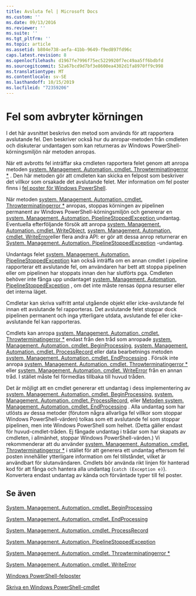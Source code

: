 ```yaml
---
title: Avsluta fel | Microsoft Docs
ms.custom: ''
ms.date: 09/13/2016
ms.reviewer: ''
ms.suite: ''
ms.tgt_pltfrm: ''
ms.topic: article
ms.assetid: b804e738-aefa-41bb-9649-f9ed897fd96c
caps.latest.revision: 8
ms.openlocfilehash: d1967fe7996f75ec5229920f7ec49aa5ff6bdbfd
ms.sourcegitcommit: 52a67bcd9d7bf3e8600ea4302d1fa8970ff9c998
ms.translationtype: MT
ms.contentlocale: sv-SE
ms.lasthandoff: 10/15/2019
ms.locfileid: "72359206"
---
```

# <a name="terminating-errors"></a>Fel som avbryter körningen

I det här avsnittet beskrivs den metod som används för att rapportera avslutande fel. Den beskriver också hur du anropar-metoden från cmdleten och diskuterar undantagen som kan returneras av Windows PowerShell-körningsmiljön när metoden anropas.

När ett avbrotts fel inträffar ska cmdleten rapportera felet genom att anropa metoden [system. Management. Automation. cmdlet. Throwterminatingerror *](/dotnet/api/System.Management.Automation.Cmdlet.ThrowTerminatingError) . Den här metoden gör att cmdleten kan skicka en felpost som beskriver det villkor som orsakade det avslutande felet. Mer information om fel poster finns i [fel poster för Windows PowerShell](./windows-powershell-error-records.md).

När metoden [system. Management. Automation. cmdlet. Throwterminatingerror *](/dotnet/api/System.Management.Automation.Cmdlet.ThrowTerminatingError) anropas, stoppas körningen av pipelinen permanent av Windows PowerShell-körningsmiljön och genererar en [system. Management. Automation. PipelineStoppedException ](/dotnet/api/System.Management.Automation.PipelineStoppedException)undantag. Eventuella efterföljande försök att anropa [system. Management. Automation. cmdlet. WriteObject](/dotnet/api/System.Management.Automation.Cmdlet.WriteObject), [system. Management. Automation. cmdlet. WriteError](/dotnet/api/System.Management.Automation.Cmdlet.WriteError)eller flera andra API: er gör att dessa anrop returnerar en [ System. Management. Automation. PipelineStoppedException](/dotnet/api/System.Management.Automation.PipelineStoppedException) -undantag.

Undantags felet [system. Management. Automation. PipelineStoppedException](/dotnet/api/System.Management.Automation.PipelineStoppedException) kan också inträffa om en annan cmdlet i pipeline rapporterar ett avslutande fel, om användaren har bett att stoppa pipelinen eller om pipelinen har stoppats innan den har slutförts pga. Cmdleten behöver inte fånga upp undantaget [system. Management. Automation. PipelineStoppedException](/dotnet/api/System.Management.Automation.PipelineStoppedException) , om det inte måste rensas öppna resurser eller det interna läget.

Cmdletar kan skriva valfritt antal utgående objekt eller icke-avslutande fel innan ett avslutande fel rapporteras. Det avslutande felet stoppar dock pipelinen permanent och inga ytterligare utdata, avslutande fel eller icke-avslutande fel kan rapporteras.

Cmdlets kan anropa [system. Management. Automation. cmdlet. Throwterminatingerror *](/dotnet/api/System.Management.Automation.Cmdlet.ThrowTerminatingError) endast från den tråd som anropade [system. Management. Automation. cmdlet. BeginProcessing](/dotnet/api/System.Management.Automation.Cmdlet.BeginProcessing), [system. Management. Automation. cmdlet. ProcessRecord ](/dotnet/api/System.Management.Automation.Cmdlet.ProcessRecord)eller data bearbetnings metoden [system. Management. Automation. cmdlet. EndProcessing](/dotnet/api/System.Management.Automation.Cmdlet.EndProcessing) . Försök inte anropa [system. Management. Automation. cmdlet. Throwterminatingerror *](/dotnet/api/System.Management.Automation.Cmdlet.ThrowTerminatingError) eller [system. Management. Automation. cmdlet. WriteError](/dotnet/api/System.Management.Automation.Cmdlet.WriteError) från en annan tråd. I stället måste fel förmedlas tillbaka till huvud tråden.

Det är möjligt att en cmdlet genererar ett undantag i dess implementering av [system. Management. Automation. cmdlet. BeginProcessing](/dotnet/api/System.Management.Automation.Cmdlet.BeginProcessing), [system. Management. Automation. cmdlet. ProcessRecord](/dotnet/api/System.Management.Automation.Cmdlet.ProcessRecord), eller [ Metoden system. Management. Automation. cmdlet. EndProcessing](/dotnet/api/System.Management.Automation.Cmdlet.EndProcessing) . Alla undantag som har utlösts av dessa metoder (förutom några allvarliga fel villkor som stoppar Windows PowerShell-värden) tolkas som ett avslutande fel som stoppar pipelinen, men inte Windows PowerShell som helhet. (Detta gäller endast för huvud-cmdlet-tråden. Ej fångade undantag i trådar som har skapats av cmdleten, i allmänhet, stoppar Windows PowerShell-värden.) Vi rekommenderar att du använder [system. Management. Automation. cmdlet. Throwterminatingerror *](/dotnet/api/System.Management.Automation.Cmdlet.ThrowTerminatingError) i stället för att generera ett undantag eftersom fel posten innehåller ytterligare information om fel tillståndet, vilket är användbart för slutanvändaren. Cmdlets bör använda rikt linjen för hanterad kod för att fånga och hantera alla undantag (`catch (Exception e)`). Konvertera endast undantag av kända och förväntade typer till fel poster.

## <a name="see-also"></a>Se även

[System. Management. Automation. cmdlet. BeginProcessing](/dotnet/api/System.Management.Automation.Cmdlet.BeginProcessing)

[System. Management. Automation. cmdlet. EndProcessing](/dotnet/api/System.Management.Automation.Cmdlet.EndProcessing)

[System. Management. Automation. cmdlet. ProcessRecord](/dotnet/api/System.Management.Automation.Cmdlet.ProcessRecord)

[System. Management. Automation. PipelineStoppedException](/dotnet/api/System.Management.Automation.PipelineStoppedException)

[System. Management. Automation. cmdlet. Throwterminatingerror *](/dotnet/api/System.Management.Automation.Cmdlet.ThrowTerminatingError)

[System. Management. Automation. cmdlet. WriteError](/dotnet/api/System.Management.Automation.Cmdlet.WriteError)

[Windows PowerShell-felposter](./windows-powershell-error-records.md)

[Skriva en Windows PowerShell-cmdlet](./writing-a-windows-powershell-cmdlet.md)
